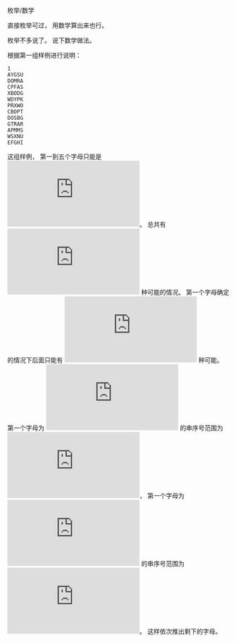 枚举/数学

直接枚举可过， 用数学算出来也行。

枚举不多说了。 说下数学做法。

根据第一组样例进行说明：
```
1
AYGSU
DOMRA
CPFAS
XBODG
WDYPK
PRXWO
CBOPT
DOSBG
GTRAR
APMMS
WSXNU
EFGHI
```

这组样例， 第一到五个字母只能是 ![{A,C,D,W}, {B,O,P}, {G,M,O,X}, {A,P}, {G,S,U}][1]。
总共有 ![4*3*4*2*3][2] 种可能的情况。 第一个字母确定的情况下后面只能有 ![3*4*2*3=72][3] 种可能。 第一个字母为 ![A][A] 的串序号范围为 ![1~72][4]， 第一个字母为 ![C][C] 的串序号范围为 ![73~144][5]。 这样依次推出剩下的字母。

[1]: https://latex.codecogs.com/gif.latex?%7BA%2CC%2CD%2CW%7D%2C%20%7BB%2CO%2CP%7D%2C%20%7BG%2CM%2CO%2CX%7D%2C%20%7BA%2CP%7D%2C%20%7BG%2CS%2CU%7D
[2]: https://latex.codecogs.com/gif.latex?4*3*4*2*3
[3]: https://latex.codecogs.com/gif.latex?3*4*2*3%3D72
[4]: https://latex.codecogs.com/gif.latex?1%7E72
[5]: https://latex.codecogs.com/gif.latex?73%7E144
[A]: https://latex.codecogs.com/gif.latex?A
[C]: https://latex.codecogs.com/gif.latex?C